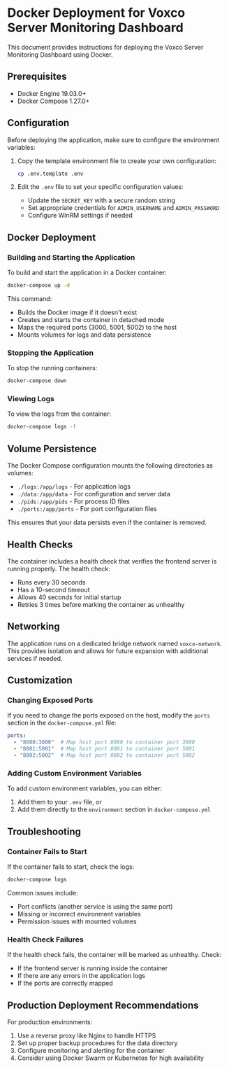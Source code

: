 # Docker Deployment for Voxco Server Monitoring Dashboard

This document provides instructions for deploying the Voxco Server Monitoring Dashboard using Docker.

## Prerequisites

- Docker Engine 19.03.0+
- Docker Compose 1.27.0+

## Configuration

Before deploying the application, make sure to configure the environment variables:

1. Copy the template environment file to create your own configuration:
   ```bash
   cp .env.template .env
   ```

2. Edit the `.env` file to set your specific configuration values:
   - Update the `SECRET_KEY` with a secure random string
   - Set appropriate credentials for `ADMIN_USERNAME` and `ADMIN_PASSWORD`
   - Configure WinRM settings if needed

## Docker Deployment

### Building and Starting the Application

To build and start the application in a Docker container:

```bash
docker-compose up -d
```

This command:
- Builds the Docker image if it doesn't exist
- Creates and starts the container in detached mode
- Maps the required ports (3000, 5001, 5002) to the host
- Mounts volumes for logs and data persistence

### Stopping the Application

To stop the running containers:

```bash
docker-compose down
```

### Viewing Logs

To view the logs from the container:

```bash
docker-compose logs -f
```

## Volume Persistence

The Docker Compose configuration mounts the following directories as volumes:

- `./logs:/app/logs` - For application logs
- `./data:/app/data` - For configuration and server data
- `./pids:/app/pids` - For process ID files
- `./ports:/app/ports` - For port configuration files

This ensures that your data persists even if the container is removed.

## Health Checks

The container includes a health check that verifies the frontend server is running properly. The health check:
- Runs every 30 seconds
- Has a 10-second timeout
- Allows 40 seconds for initial startup
- Retries 3 times before marking the container as unhealthy

## Networking

The application runs on a dedicated bridge network named `voxco-network`. This provides isolation and allows for future expansion with additional services if needed.

## Customization

### Changing Exposed Ports

If you need to change the ports exposed on the host, modify the `ports` section in the `docker-compose.yml` file:

```yaml
ports:
  - "8080:3000"  # Map host port 8080 to container port 3000
  - "8001:5001"  # Map host port 8001 to container port 5001
  - "8002:5002"  # Map host port 8002 to container port 5002
```

### Adding Custom Environment Variables

To add custom environment variables, you can either:

1. Add them to your `.env` file, or
2. Add them directly to the `environment` section in `docker-compose.yml`

## Troubleshooting

### Container Fails to Start

If the container fails to start, check the logs:

```bash
docker-compose logs
```

Common issues include:
- Port conflicts (another service is using the same port)
- Missing or incorrect environment variables
- Permission issues with mounted volumes

### Health Check Failures

If the health check fails, the container will be marked as unhealthy. Check:
- If the frontend server is running inside the container
- If there are any errors in the application logs
- If the ports are correctly mapped

## Production Deployment Recommendations

For production environments:
1. Use a reverse proxy like Nginx to handle HTTPS
2. Set up proper backup procedures for the data directory
3. Configure monitoring and alerting for the container
4. Consider using Docker Swarm or Kubernetes for high availability
